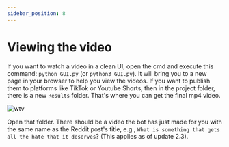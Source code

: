 ```yaml
---
sidebar_position: 8
---
```


# Viewing the video

If you want to watch a video in a clean UI, open the cmd and execute this command: `python GUI.py` (or `python3 GUI.py`). It will bring you to a new page in your browser to help you view the videos. If you want to publish them to platforms like TikTok or Youtube Shorts, then in the project folder, there is a new `Results` folder. That's where you can get the final mp4 video.

![wtv](<.gitbook/assets/image (8).png>)

Open that folder. There should be a video the bot has just made for you with the same name as the Reddit post's title, e.g., `What is something that gets all the hate that it deserves`? (This applies as of update 2.3).
